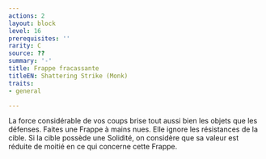 ```yaml
---
actions: 2
layout: block
level: 16
prerequisites: ''
rarity: C
source: ??
summary: '-'
title: Frappe fracassante
titleEN: Shattering Strike (Monk)
traits:
- general

---
```


<p>La force considérable de vos coups brise tout aussi bien les objets que les défenses. Faites une Frappe à mains nues. Elle ignore les résistances de la cible. Si la cible possède une Solidité, on considère que sa valeur est réduite de moitié en ce qui concerne cette Frappe.</p>